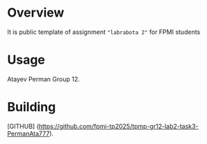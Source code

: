 # Overview

It is public template of assignment `"labrabota 2"` for FPMI students

# Usage

Atayev Perman Group 12.

# Building

[GITHUB] (https://github.com/fpmi-tp2025/tpmp-gr12-lab2-task3-PermanAta777).
